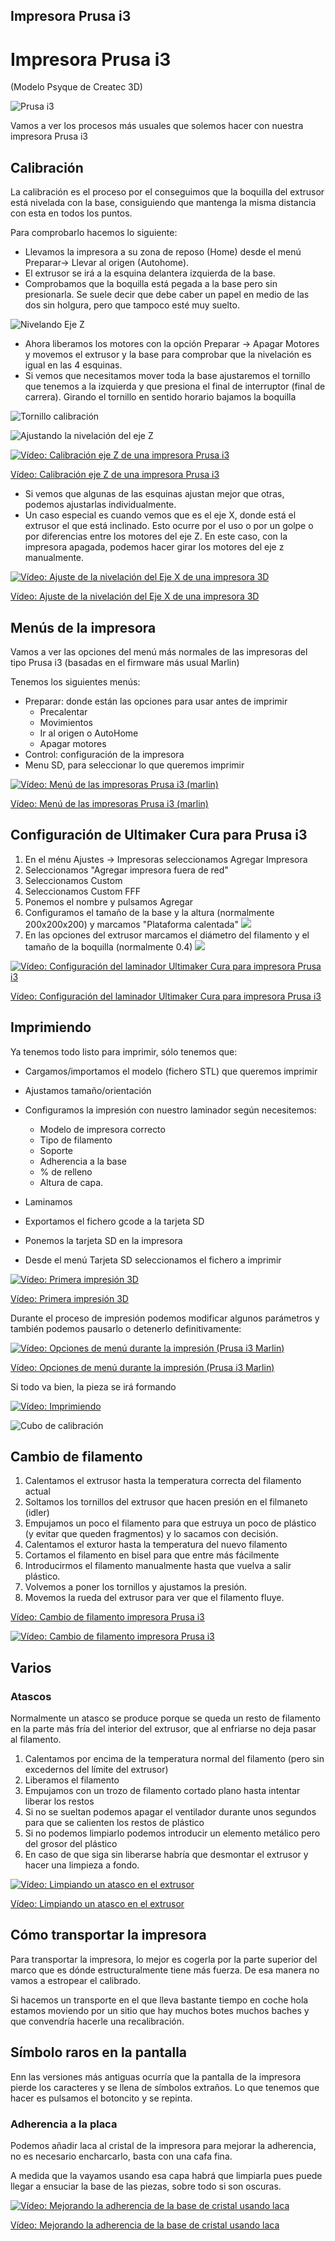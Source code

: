 ## Impresora Prusa i3

# Impresora Prusa i3

(Modelo Psyque de Createc 3D)

![Prusa i3](./images/i3-createc3D.jpg)

Vamos a ver los procesos más usuales que solemos hacer con nuestra impresora Prusa i3


## Calibración

La calibración es el proceso por el conseguimos que la boquilla del extrusor está nivelada con la base, consiguiendo que mantenga la misma distancia con esta en todos los puntos.

Para comprobarlo hacemos lo siguiente:

* Llevamos la impresora a su zona de reposo (Home) desde el menú Preparar-> Llevar al origen (Autohome). 
* El extrusor se irá a la esquina delantera izquierda de la base.
* Comprobamos que la boquilla está pegada a la base pero sin presionarla. Se suele decir que debe caber un papel en medio de las dos sin holgura, pero que tampoco esté muy suelto.

![Nivelando Eje Z](./images/NivelandoZ_1.png)

* Ahora liberamos los motores con la opción Preparar -> Apagar Motores y movemos el extrusor y la base para comprobar que la nivelación es igual en las 4 esquinas.
* Si vemos que necesitamos mover toda la base ajustaremos el tornillo que tenemos a la izquierda y que presiona el final de interruptor (final de carrera). Girando el tornillo en sentido horario bajamos la boquilla

![Tornillo calibración](./images/Calibracion.png)

![Ajustando la nivelación del eje Z](./images/NivelandoZ_2.png)

[![Vídeo: Calibración eje Z de una impresora Prusa i3](https://img.youtube.com/vi/CARIvKaBPZI/0.jpg)](https://youtu.be/CARIvKaBPZI)

[Vídeo: Calibración eje Z de una impresora Prusa i3](https://youtu.be/CARIvKaBPZI)

* Si vemos que algunas de las esquinas ajustan mejor que otras, podemos ajustarlas individualmente.
* Un caso especial es cuando vemos que es el eje X, donde está el extrusor el que está inclinado. Esto ocurre por el uso o por un golpe o por diferencias entre los motores del eje Z. En este caso, con la impresora apagada, podemos hacer girar los motores del eje z manualmente.

[![Vídeo: Ajuste de la nivelación del Eje X de una impresora 3D](https://img.youtube.com/vi/WTcrb49kiZE/0.jpg)](https://youtu.be/WTcrb49kiZE)

[Vídeo: Ajuste de la nivelación del Eje X de una impresora 3D](https://youtu.be/WTcrb49kiZE)


## Menús de la impresora

Vamos a ver las opciones del menú más normales de las impresoras del tipo Prusa i3 (basadas en el firmware más usual Marlin)

Tenemos los siguientes menús:
* Preparar: donde están las opciones para usar antes de imprimir
    * Precalentar
    * Movimientos
    * Ir al origen o AutoHome
    * Apagar motores
* Control: configuración de la impresora
* Menu SD, para seleccionar lo que queremos imprimir

[![Vídeo: Menú de las impresoras Prusa i3 (marlin)](https://img.youtube.com/vi/0hkw0U7VBW0/0.jpg)](https://youtu.be/0hkw0U7VBW0)

[Vídeo: Menú de las impresoras Prusa i3 (marlin)](https://youtu.be/0hkw0U7VBW0)


## Configuración de Ultimaker Cura para Prusa i3

1. En el ménu Ajustes -> Impresoras seleccionamos Agregar Impresora
1. Seleccionamos "Agregar impresora fuera de red"
1. Seleccionamos Custom 
1. Seleccionamos Custom FFF
1. Ponemos el nombre y pulsamos Agregar
1. Configuramos el tamaño de la base y la altura (normalmente 200x200x200) y marcamos "Plataforma calentada"
![](./images/configI3Cura.png)
1. En las opciones del extrusor marcamos el diámetro del filamento y el tamaño de la boquilla (normalmente 0.4)
![](./images/Configi3ExtrusorCura.png)


[![Vídeo: Configuración del laminador Ultimaker Cura para impresora Prusa i3](https://img.youtube.com/vi/_EcSV2h06xU/0.jpg)](https://youtu.be/_EcSV2h06xU)


[Vídeo: Configuración del laminador Ultimaker Cura para impresora Prusa i3](https://youtu.be/_EcSV2h06xU)

## Imprimiendo

Ya tenemos todo listo para imprimir, sólo tenemos que:

* Cargamos/importamos el modelo (fichero STL) que queremos imprimir
* Ajustamos tamaño/orientación
* Configuramos la impresión con nuestro laminador según necesitemos:

    * Modelo de impresora correcto
    * Tipo de filamento 
    * Soporte 
    * Adherencia a la base
    * % de relleno
    * Altura de capa.
    
* Laminamos
* Exportamos el fichero gcode a la tarjeta SD
* Ponemos la tarjeta SD en la impresora
* Desde el menú Tarjeta SD seleccionamos el fichero a imprimir

[![Vídeo: Primera impresión 3D](https://img.youtube.com/vi/Y-zoJGRWiu8/0.jpg)](https://youtu.be/Y-zoJGRWiu8)

[Vídeo: Primera impresión 3D](https://youtu.be/Y-zoJGRWiu8)

Durante el proceso de impresión podemos modificar algunos parámetros y también podemos pausarlo o detenerlo definitivamente:

[![Vídeo: Opciones de menú  durante la impresión (Prusa i3 Marlin)](https://img.youtube.com/vi/RRnPeZw8GHQ/0.jpg)](https://youtu.be/RRnPeZw8GHQ)

[Vídeo: Opciones de menú  durante la impresión (Prusa i3 Marlin)](https://youtu.be/RRnPeZw8GHQ)


Si todo va bien, la pieza se irá formando

[![Vídeo: Imprimiendo](https://img.youtube.com/vi/oqyA0dr9AOY/0.jpg)](https://youtu.be/oqyA0dr9AOY)

![Cubo de calibración](./images/Cubo3D.jpg)

## Cambio de filamento

1. Calentamos el extrusor hasta la temperatura correcta del filamento actual
1. Soltamos los tornillos del extrusor que hacen presión en el filmaneto (idler)
1. Empujamos un poco el filamento para que estruya un poco de plástico (y evitar que queden fragmentos) y lo sacamos con decisión.
1. Calentamos el exturor hasta la temperatura del nuevo filamento
1. Cortamos el filamento en bisel para que entre más fácilmente
1. Introducirmos el filamento manualmente hasta que vuelva a salir plástico.
1. Volvemos a poner los tornillos y ajustamos la presión.
1. Movemos la rueda del extrusor para ver que el filamento fluye.

[Vídeo: Cambio de filamento impresora Prusa i3](https://youtu.be/_YotEtusTyI)

[![Vídeo: Cambio de filamento impresora Prusa i3](https://img.youtube.com/vi/_YotEtusTyI/0.jpg)](https://youtu.be/_YotEtusTyI)

## Varios

### Atascos

Normalmente un atasco se produce porque se queda un resto de filamento en la parte más fría del interior del extrusor, que al enfriarse no deja pasar al filamento.

1. Calentamos por encima de la temperatura normal del filamento (pero sin excedernos del límite del extrusor)
1. Liberamos el filamento
1. Empujamos con un trozo de filamento cortado plano hasta intentar liberar los restos
1. Si no se sueltan podemos apagar el ventilador durante unos segundos para que se calienten los restos de plástico
1. Si no podemos limpiarlo podemos introducir un elemento metálico pero del grosor del plástico
1. En caso de que siga sin liberarse habría que desmontar el extrusor y hacer una limpieza a fondo.

[![Vídeo: Limpiando un atasco en el extrusor](https://img.youtube.com/vi/T14vIGLGUKA/0.jpg)](https://youtu.be/T14vIGLGUKA)

[Vídeo: Limpiando un atasco en el extrusor](https://youtu.be/T14vIGLGUKA)


## Cómo transportar la impresora

Para transportar la impresora,  lo mejor es cogerla por la parte superior del marco que es dónde estructuralmente tiene más fuerza. De esa manera no vamos a estropear el calibrado.

Si hacemos un transporte en el que lleva bastante tiempo en coche hola estamos moviendo por un sitio que hay muchos botes muchos baches y que convendría hacerle una recalibración.

## Símbolo raros en la pantalla 

Enn las versiones más antiguas ocurría que la pantalla de la impresora pierde los caracteres y se llena de símbolos extraños. Lo que tenemos que hacer es pulsamos el botoncito y se repinta.

### Adherencia a la placa

Podemos añadir laca al cristal de la impresora para mejorar la adherencia, no es necesario encharcarlo, basta con una cafa fina.

A medida que la vayamos usando esa capa habrá que limpiarla pues puede llegar a ensuciar la base de las piezas, sobre todo si son oscuras.

[![Vídeo: Mejorando la adherencia de la base de cristal usando laca](https://img.youtube.com/vi/6aUJHRHIriw/0.jpg)](https://youtu.be/6aUJHRHIriw)

[Vídeo: Mejorando la adherencia de la base de cristal usando laca](https://youtu.be/6aUJHRHIriw)



